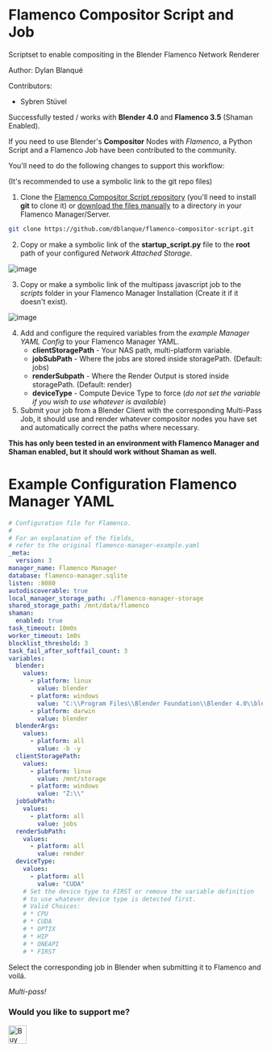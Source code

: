 # Flamenco Compositor Script and Job
Scriptset to enable compositing in the Blender Flamenco Network Renderer

Author: Dylan Blanqué

Contributors:
* Sybren Stüvel

Successfully tested / works with **Blender 4.0** and **Flamenco 3.5** (Shaman Enabled).

If you need to use Blender's **Compositor** Nodes with *Flamenco*,
a Python Script and a Flamenco Job have been contributed to the community.

You'll need to do the following changes to support this workflow:

(It's recommended to use a symbolic link to the git repo files)

1. Clone the [Flamenco Compositor Script repository][compositorrepo]
(you'll need to install **git** to clone it) or [download the files manually](https://github.com/dblanque/flamenco-compositor-script/archive/refs/heads/main.zip) to a directory
in your Flamenco Manager/Server.
```bash
git clone https://github.com/dblanque/flamenco-compositor-script.git
```

2. Copy or make a symbolic link of the **startup_script.py** file
to the **root** path of your configured *Network Attached Storage*.

![image](https://github.com/dblanque/flamenco-compositor-script/assets/68660667/9e38af56-7fe8-4673-9851-49368d1c8c0e)

3. Copy or make a symbolic link of the multipass javascript job to the *scripts*
folder in your Flamenco Manager Installation (Create it if it doesn't exist).

![image](https://github.com/dblanque/flamenco-compositor-script/assets/68660667/1a2eb1a7-902f-4387-b108-8da94271ba9f)

4. Add and configure the required variables from the *example Manager YAML*
*Config* to your Flamenco Manager YAML.
    * **clientStoragePath**   - Your NAS path, multi-platform variable.
    * **jobSubPath**    - Where the jobs are stored inside storagePath. (Default: jobs)
    * **renderSubpath** - Where the Render Output is stored inside storagePath. (Default: render)
    * **deviceType**    - Compute Device Type to force (*do not set the variable if*
     *you wish to use whatever is available*)
5. Submit your job from a Blender Client with the corresponding Multi-Pass Job,
it should use and render whatever compositor nodes you have set and automatically correct
the paths where necessary.

[compositorrepo]: https://github.com/dblanque/flamenco-compositor-script.git

**This has only been tested in an environment with Flamenco Manager and**
**Shaman enabled, but it should work without Shaman as well.**

# Example Configuration Flamenco Manager YAML

```yaml
# Configuration file for Flamenco.
#
# For an explanation of the fields, 
# refer to the original flamenco-manager-example.yaml
_meta:
  version: 3
manager_name: Flamenco Manager
database: flamenco-manager.sqlite
listen: :8080
autodiscoverable: true
local_manager_storage_path: ./flamenco-manager-storage
shared_storage_path: /mnt/data/flamenco
shaman:
  enabled: true
task_timeout: 10m0s
worker_timeout: 1m0s
blocklist_threshold: 3
task_fail_after_softfail_count: 3
variables:
  blender:
    values:
      - platform: linux
        value: blender
      - platform: windows
        value: "C:\\Program Files\\Blender Foundation\\Blender 4.0\\blender.exe"
      - platform: darwin
        value: blender
  blenderArgs:
    values:
      - platform: all
        value: -b -y
  clientStoragePath:
    values:
      - platform: linux
        value: /mnt/storage
      - platform: windows
        value: "Z:\\"
  jobSubPath:
    values:
      - platform: all
        value: jobs
  renderSubPath:
    values:
      - platform: all
        value: render
  deviceType:
    values:
      - platform: all
        value: "CUDA"
    # Set the device type to FIRST or remove the variable definition
    # to use whatever device type is detected first.
    # Valid Choices: 
    # * CPU
    # * CUDA
    # * OPTIX
    # * HIP
    # * ONEAPI
    # * FIRST
```
Select the corresponding job in Blender when submitting it to Flamenco and voilá.

*Multi-pass!*

### Would you like to support me?
<a href='https://ko-fi.com/E1E2YQ4TG' target='_blank'><img height='36' style='border:0px;height:36px;' src='https://storage.ko-fi.com/cdn/kofi2.png?v=3' border='0' alt='Buy Me a Coffee at ko-fi.com' /></a>
